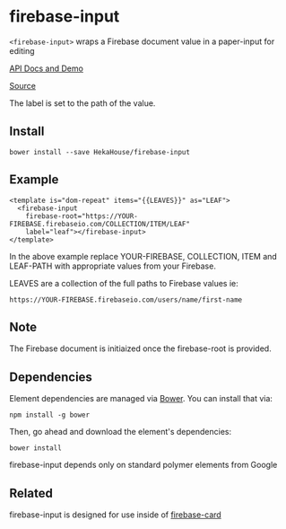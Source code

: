 # firebase-input

`<firebase-input>` wraps a Firebase document value in a paper-input for editing

[API Docs and Demo](https://heka-house-firebase-input-demo.firebaseapp.com/)

[Source](http://github.com/hekahouse/firebase-input/)

The label is set to the path of the value.

## Install

    bower install --save HekaHouse/firebase-input

## Example
    <template is="dom-repeat" items="{{LEAVES}}" as="LEAF">
      <firebase-input
        firebase-root="https://YOUR-FIREBASE.firebaseio.com/COLLECTION/ITEM/LEAF"
        label="leaf"></firebase-input>
    </template>

In the above example replace YOUR-FIREBASE, COLLECTION, ITEM and LEAF-PATH with appropriate values from your Firebase.

LEAVES are a collection of the full paths to Firebase values ie:

    https://YOUR-FIREBASE.firebaseio.com/users/name/first-name

## Note

The Firebase document is initiaized once the firebase-root is provided.

## Dependencies

Element dependencies are managed via [Bower](http://bower.io/). You can
install that via:

    npm install -g bower

Then, go ahead and download the element's dependencies:

    bower install

firebase-input depends only on standard polymer elements from Google

## Related

firebase-input is designed for use inside of [firebase-card](https://heka-house-firebase-card-demo.firebaseapp.com)
